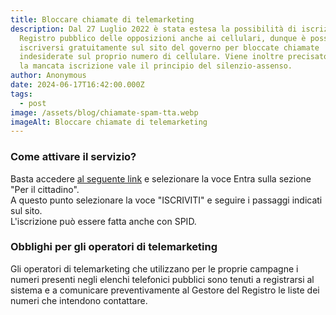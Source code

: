```yaml
---
title: Bloccare chiamate di telemarketing
description: Dal 27 Luglio 2022 è stata estesa la possibilità di iscrizione al
  Registro pubblico delle opposizioni anche ai cellulari, dunque è possibile
  iscriversi gratuitamente sul sito del governo per bloccate chiamate
  indesiderate sul proprio numero di cellulare. Viene inoltre precisato che con
  la mancata iscrizione vale il principio del silenzio-assenso.
author: Anonymous
date: 2024-06-17T16:42:00.000Z
tags:
  - post
image: /assets/blog/chiamate-spam-tta.webp
imageAlt: Bloccare chiamate di telemarketing
---
```

### Come attivare il servizio?

Basta accedere [al seguente link](https://registrodelleopposizioni.it) e selezionare la voce Entra sulla sezione "Per il cittadino".\
A questo punto selezionare la voce "ISCRIVITI" e seguire i passaggi indicati sul sito.\
L'iscrizione può essere fatta anche con SPID.

### Obblighi per gli operatori di telemarketing

Gli operatori di telemarketing che utilizzano per le proprie campagne i numeri presenti negli elenchi telefonici pubblici sono tenuti a registrarsi al sistema e a comunicare preventivamente al Gestore del Registro le liste dei numeri che intendono contattare.
